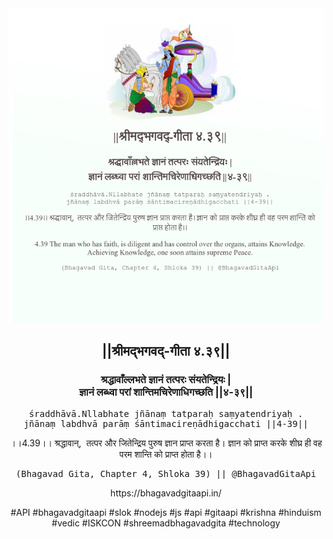 <img src="../../asset/BG_4_39.png"/>
<center><h2>||श्रीमद्‍भगवद्‍-गीता ४.३९||</h2>
<h3>श्रद्धावाँल्लभते ज्ञानं तत्परः संयतेन्द्रियः |<br/>ज्ञानं लब्ध्वा परां शान्तिमचिरेणाधिगच्छति ||४-३९||</h3>
<pre>śraddhāvā.Nllabhate jñānaṃ tatparaḥ saṃyatendriyaḥ .<br/>jñānaṃ labdhvā parāṃ śāntimacireṇādhigacchati ||4-39||</pre>
<p>।।4.39।। श्रद्धावान्,  तत्पर और जितेन्द्रिय पुरुष ज्ञान प्राप्त करता है। ज्ञान को प्राप्त करके शीघ्र ही वह परम शान्ति को प्राप्त होता है।।</p>
<pre>(Bhagavad Gita, Chapter 4, Shloka 39) || @BhagavadGitaApi</pre><p>https://bhagavadgitaapi.in/</p><p>#API #bhagavadgitaapi #slok #nodejs #js #api #gitaapi #krishna #hinduism #vedic #ISKCON #shreemadbhagavadgita #technology</p></center>